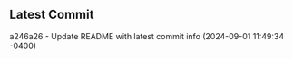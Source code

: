 
## Latest Commit
a246a26 - Update README with latest commit info (2024-09-01 11:49:34 -0400) <Yunxi-Zhou>
